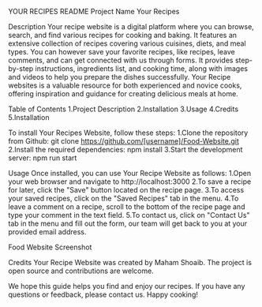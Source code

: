 YOUR RECIPES README
Project Name
Your Recipes

Description
Your recipe website is a digital platform where you can browse, search, and find various recipes for cooking and baking. It features an extensive collection of 
recipes covering various cuisines, diets, and meal types. You can however save your favorite recipes, like recipes, leave comments, and can get connected with us
through forms.
It provides step-by-step instructions, ingredients list, and cooking time, along with images and videos to help you prepare the dishes successfully. Your Recipe 
websites is a valuable resource for both experienced and novice cooks, offering inspiration and guidance for creating delicious meals at home.

Table of Contents
1.Project Description
2.Installation
3.Usage
4.Credits
5.Installation

To install Your Recipes Website, follow these steps:
1.Clone the repository from Github: git clone https://github.com/[username]/Food-Website.git
2.Install the required dependencies: npm install
3.Start the development server: npm run start

Usage
Once installed, you can use Your Recipe Website as follows:
1.Open your web browser and navigate to http://localhost:3000
2.To save a recipe for later, click the "Save" button located on the recipe page.
3.To access your saved recipes, click on the "Saved Recipes" tab in the menu.
4.To leave a comment on a recipe, scroll to the bottom of the recipe page and type your comment in the text field.
5.To contact us, click on "Contact Us" tab in the menu and fill out the form, our team will get back to you at your provided email address.


Food Website Screenshot

Credits
Your Recipe Website was created by Maham Shoaib. The project is open source and contributions are welcome.

We hope this guide helps you find and enjoy our recipes. If you have any questions or feedback, please contact us. Happy cooking!
